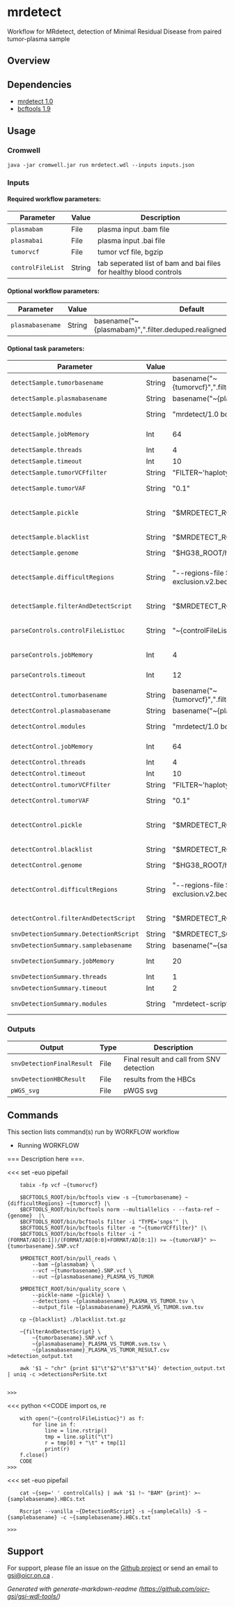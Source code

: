 # mrdetect

Workflow for MRdetect, detection of Minimal Residual Disease from paired tumor-plasma sample

## Overview

## Dependencies

* [mrdetect 1.0](https://ctl.cornell.edu/technology/mrdetect-license-request/)
* [bcftools 1.9](https://github.com/samtools/bcftools)


## Usage

### Cromwell
```
java -jar cromwell.jar run mrdetect.wdl --inputs inputs.json
```

### Inputs

#### Required workflow parameters:
Parameter|Value|Description
---|---|---
`plasmabam`|File|plasma input .bam file
`plasmabai`|File|plasma input .bai file
`tumorvcf`|File|tumor vcf file, bgzip
`controlFileList`|String|tab seperated list of bam and bai files for healthy blood controls


#### Optional workflow parameters:
Parameter|Value|Default|Description
---|---|---|---
`plasmabasename`|String|basename("~{plasmabam}",".filter.deduped.realigned.recalibrated.bam")|Base name for plasma


#### Optional task parameters:
Parameter|Value|Default|Description
---|---|---|---
`detectSample.tumorbasename`|String|basename("~{tumorvcf}",".filter.deduped.realigned.recalibrated.mutect2.filtered.vcf.gz")|Base name for tumor
`detectSample.plasmabasename`|String|basename("~{plasmabam}",".filter.deduped.realigned.recalibrated.bam")|Base name for plasma
`detectSample.modules`|String|"mrdetect/1.0 bcftools/1.9 hg38/p12 hg38-dac-exclusion/1.0 tabix"|Required environment modules
`detectSample.jobMemory`|Int|64|Memory allocated for this job (GB)
`detectSample.threads`|Int|4|Requested CPU threads
`detectSample.timeout`|Int|10|Hours before task timeout
`detectSample.tumorVCFfilter`|String|"FILTER~'haplotype' | FILTER~'clustered_events' | FILTER~'slippage' | FILTER~'weak_evidence' | FILTER~'strand_bias' | FILTER~'position' | FILTER~'normal_artifact' | FILTER~'multiallelic' | FILTER~'map_qual' | FILTER~'germline' | FILTER~'fragment' | FILTER~'contamination' | FILTER~'base_qual'"|set of filter calls to incl. in tumor VCF (any line with these flags will be included
`detectSample.tumorVAF`|String|"0.1"|Variant Allele Frequency for tumor VCF
`detectSample.pickle`|String|"$MRDETECT_ROOT/MRDetect-master/MRDetectSNV/trained_SVM.pkl"|trained pickle for detecting real tumor reads
`detectSample.blacklist`|String|"$MRDETECT_ROOT/MRDetect-master/MRDetectSNV/blacklist.txt.gz"|list of sites to exclude from analysis, gzipped
`detectSample.genome`|String|"$HG38_ROOT/hg38_random.fa"|Path to loaded genome .fa
`detectSample.difficultRegions`|String|"--regions-file $HG38_DAC_EXCLUSION_ROOT/hg38-dac-exclusion.v2.bed"|Path to .bed excluding difficult regions, string must include the flag --regions-file 
`detectSample.filterAndDetectScript`|String|"$MRDETECT_ROOT/bin/filterAndDetect"|location of filter and detect script
`parseControls.controlFileListLoc`|String|"~{controlFileList}"|location of file with list of control files, for python intake
`parseControls.jobMemory`|Int|4|Memory for this task in GB
`parseControls.timeout`|Int|12|Timeout in hours, needed to override imposed limits
`detectControl.tumorbasename`|String|basename("~{tumorvcf}",".filter.deduped.realigned.recalibrated.mutect2.filtered.vcf.gz")|Base name for tumor
`detectControl.plasmabasename`|String|basename("~{plasmabam}",".filter.deduped.realigned.recalibrated.bam")|Base name for plasma
`detectControl.modules`|String|"mrdetect/1.0 bcftools/1.9 hg38/p12 hg38-dac-exclusion/1.0 tabix"|Required environment modules
`detectControl.jobMemory`|Int|64|Memory allocated for this job (GB)
`detectControl.threads`|Int|4|Requested CPU threads
`detectControl.timeout`|Int|10|Hours before task timeout
`detectControl.tumorVCFfilter`|String|"FILTER~'haplotype' | FILTER~'clustered_events' | FILTER~'slippage' | FILTER~'weak_evidence' | FILTER~'strand_bias' | FILTER~'position' | FILTER~'normal_artifact' | FILTER~'multiallelic' | FILTER~'map_qual' | FILTER~'germline' | FILTER~'fragment' | FILTER~'contamination' | FILTER~'base_qual'"|set of filter calls to incl. in tumor VCF (any line with these flags will be included
`detectControl.tumorVAF`|String|"0.1"|Variant Allele Frequency for tumor VCF
`detectControl.pickle`|String|"$MRDETECT_ROOT/MRDetect-master/MRDetectSNV/trained_SVM.pkl"|trained pickle for detecting real tumor reads
`detectControl.blacklist`|String|"$MRDETECT_ROOT/MRDetect-master/MRDetectSNV/blacklist.txt.gz"|list of sites to exclude from analysis, gzipped
`detectControl.genome`|String|"$HG38_ROOT/hg38_random.fa"|Path to loaded genome .fa
`detectControl.difficultRegions`|String|"--regions-file $HG38_DAC_EXCLUSION_ROOT/hg38-dac-exclusion.v2.bed"|Path to .bed excluding difficult regions, string must include the flag --regions-file 
`detectControl.filterAndDetectScript`|String|"$MRDETECT_ROOT/bin/filterAndDetect"|location of filter and detect script
`snvDetectionSummary.DetectionRScript`|String|"$MRDETECT_SCRIPTS_ROOT/bin/pwg_test.R"|location of pwg_test.R
`snvDetectionSummary.samplebasename`|String|basename("~{sampleCalls}",".PLASMA_VS_TUMOR_RESULT.csv")|base name for files
`snvDetectionSummary.jobMemory`|Int|20|Memory allocated for this job (GB)
`snvDetectionSummary.threads`|Int|1|Requested CPU threads
`snvDetectionSummary.timeout`|Int|2|Hours before task timeout
`snvDetectionSummary.modules`|String|"mrdetect-scripts/1.0"|Required environment modules


### Outputs

Output | Type | Description
---|---|---
`snvDetectionFinalResult`|File|Final result and call from SNV detection
`snvDetectionHBCResult`|File|results from the HBCs
`pWGS_svg`|File|pWGS svg


## Commands
 This section lists command(s) run by WORKFLOW workflow
 
 * Running WORKFLOW
 
 === Description here ===.
 
 <<<
 		set -euo pipefail
 
 		tabix -fp vcf ~{tumorvcf}
 
 		$BCFTOOLS_ROOT/bin/bcftools view -s ~{tumorbasename} ~{difficultRegions} ~{tumorvcf} |\
 		$BCFTOOLS_ROOT/bin/bcftools norm --multiallelics - --fasta-ref ~{genome}  |\
 		$BCFTOOLS_ROOT/bin/bcftools filter -i "TYPE='snps'" |\
 		$BCFTOOLS_ROOT/bin/bcftools filter -e "~{tumorVCFfilter}" |\
 		$BCFTOOLS_ROOT/bin/bcftools filter -i "(FORMAT/AD[0:1])/(FORMAT/AD[0:0]+FORMAT/AD[0:1]) >= ~{tumorVAF}" >~{tumorbasename}.SNP.vcf
 
 		$MRDETECT_ROOT/bin/pull_reads \
 			--bam ~{plasmabam} \
 			--vcf ~{tumorbasename}.SNP.vcf \
 			--out ~{plasmabasename}_PLASMA_VS_TUMOR
 
 		$MRDETECT_ROOT/bin/quality_score \
 			--pickle-name ~{pickle} \
 			--detections ~{plasmabasename}_PLASMA_VS_TUMOR.tsv \
 			--output_file ~{plasmabasename}_PLASMA_VS_TUMOR.svm.tsv
 
 		cp ~{blacklist} ./blacklist.txt.gz
 
 		~{filterAndDetectScript} \
 			~{tumorbasename}.SNP.vcf \
 			~{plasmabasename}_PLASMA_VS_TUMOR.svm.tsv \
 			~{plasmabasename}_PLASMA_VS_TUMOR_RESULT.csv >detection_output.txt
 
 		awk '$1 ~ "chr" {print $1"\t"$2"\t"$3"\t"$4}' detection_output.txt | uniq -c >detectionsPerSite.txt
 
 
 	>>>
 <<<
 		python <<CODE
 		import os, re
 
 		with open("~{controlFileListLoc}") as f:
 			for line in f:
 				line = line.rstrip()
 				tmp = line.split("\t")
 				r = tmp[0] + "\t" + tmp[1]
 				print(r)
 		f.close()
 		CODE
 	>>>
 <<<
 		set -euo pipefail
 
 		cat ~{sep=' ' controlCalls} | awk '$1 !~ "BAM" {print}' >~{samplebasename}.HBCs.txt
 
 		Rscript --vanilla ~{DetectionRScript} -s ~{sampleCalls} -S ~{samplebasename} -c ~{samplebasename}.HBCs.txt
 
 	>>>
 ## Support

For support, please file an issue on the [Github project](https://github.com/oicr-gsi) or send an email to gsi@oicr.on.ca .

_Generated with generate-markdown-readme (https://github.com/oicr-gsi/gsi-wdl-tools/)_
